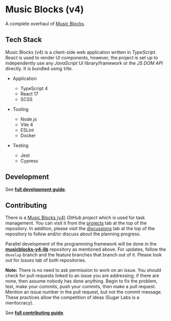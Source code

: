 # Music Blocks (v4)

A complete overhaul of [Music Blocks](https://github.com/sugarlabs/musicblocks).

## Tech Stack

Music Blocks (v4) is a client-side web application written in _TypeScript_. _React_ is used to render
UI components, however, the project is set up to independently use any _JavaScript_ UI library/framework
or the _JS DOM API_ directly. It is bundled using _Vite_.

- Application
  - TypeScript 4
  - React 17
  - SCSS

- Tooling
  - Node.js
  - Vite 4
  - ESLint
  - Docker

- Testing
  - Jest
  - Cypress

## Development

See [**full development guide**](./docs/DEV.md).

## Contributing

There is a [Music Blocks (v4)](https://github.com/orgs/sugarlabs/projects/9) _GitHub project_ which
is used for task management. You can visit it from the
[projects](https://github.com/sugarlabs/musicblocks-v4/projects?query=is%3Aopen) tab at the top of
the repository. In addition, please visit the
[discussions](https://github.com/sugarlabs/musicblocks-v4/discussions) tab at the top of the repository
to follow and/or discuss about the planning progress.

Parallel development of the programming framework will be done in the
[**musicblocks-v4-lib**](https://github.com/sugarlabs/musicblocks-v4-lib) repository as mentioned
above. For updates, follow the `develop` branch and the feature branches that branch out of it.
Please look out for _Issues_ tab of both repositories.

**Note:** There is no need to ask permission to work on an issue. You should check for pull requests
linked to an issue you are addressing; if there are none, then assume nobody has done anything. Begin
to fix the problem, test, make your commits, push your commits, then make a pull request. Mention an
issue number in the pull request, but not the commit message. These practices allow the competition
of ideas (Sugar Labs is a meritocracy).

See [**full contributing guide**](./docs/CONTRIBUTING.md).
